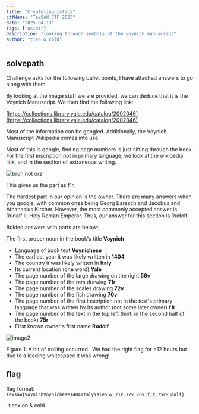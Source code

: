 ```yaml
---
title: "Cryptolinguistics"
ctfName: "TexSAW CTF 2025"
date: "2025-04-13"
tags: ["osint"]
description: "looking through symbols of the voynich manuscript"
author: "tien & cold"
---
```


## solvepath

Challenge asks for the following bullet points, I have attached answers to go along with them.

By looking at the image stuff we are provided, we can deduce that it is the Voynich Manuscript. We then find the following link:

[https://collections.library.yale.edu/catalog/2002046](https://collections.library.yale.edu/catalog/2002046)

Most of the information can be googled. Additionally, the Voynich Manuscript Wikipedia comes into use.

Most of this is google, finding page numbers is just sifting through the book. For the first inscription not in primary language, we look at the wikipedia link, and in the section of extraneous writing.

![bruh not orz](/api/writeup-assets/texsaw2025/cryptolinguistics/image1.png "image1")

This gives us the part as f1r.

The hardest part in our opinion is the owner. There are many answers when you google, with common ones being Georg Baresch and Jacobus and Athanasius Kircher. However, the most commonly accepted answer is Rudolf II, Holy Roman Emperor. Thus, our answer for this section is Rudolf.

Bolded answers with parts are below:

The first proper noun in the book's title **Voynich**

* Language of book text **Voynichese**
* The earliest year it was likely written in **1404**
* The country it was likely written in **Italy**
* Its current location (one word) **Yale**
* The page number of the large drawing on the right **56v**
* The page number of the ram drawing  **71r**
* The page number of the scales drawing **72v**
* The page number of the fish drawing **70v**
* The page number of the first inscription not in the text's primary language that was written by its author (not some later owner) **f1r**
* The page number of the text in the top left (hint: in the second half of the book) **75r**
* First known owner's first name **Rudolf**

![image2](/api/writeup-assets/texsaw2025/cryptolinguistics/image2.png "figure 1 trolling")

Figure 1: A bit of trolling occurred.. We had the right flag for >12 hours but due to a leading whitespace it was wrong!

## flag

flag format: `texsaw{VoynichVoynichese1404ItalyYale56v_71r_72v_70v_f1r_75rRudolf}`

-tienxion & cold
